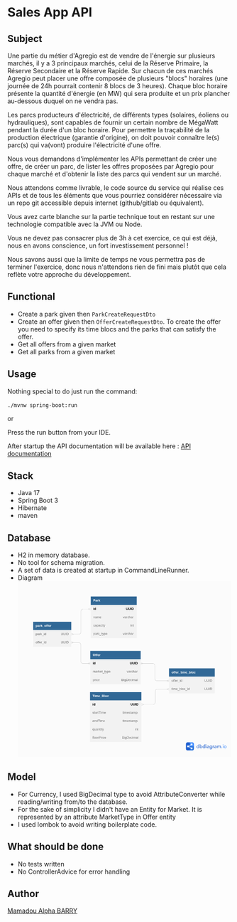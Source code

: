 # Sales App API

## Subject


Une partie du métier d'Agregio est de vendre de l'énergie sur plusieurs marchés, il y a 3 principaux marchés, celui de la Réserve Primaire, la Réserve Secondaire et la Réserve Rapide. Sur chacun de ces marchés Agregio peut placer une offre composée de plusieurs "blocs" horaires (une journée de 24h pourrait contenir 8 blocs de 3 heures). Chaque bloc horaire présente la quantité d'énergie (en MW) qui sera produite et un prix plancher au-dessous duquel on ne vendra pas.

Les parcs producteurs d'électricité, de différents types (solaires, éoliens ou hydrauliques), sont capables de fournir un certain nombre de MégaWatt pendant la durée d'un bloc horaire. Pour permettre la traçabilité de la production électrique (garantie d'origine), on doit pouvoir connaître le(s) parc(s) qui va(vont) produire l'électricité d'une offre.

Nous vous demandons d'implémenter les APIs permettant de créer une offre, de créer un parc, de lister les offres proposées par Agregio pour chaque marché et d'obtenir la liste des parcs qui vendent sur un marché.

Nous attendons comme livrable, le code source du service qui réalise ces APIs et de tous les éléments que vous pourriez considérer nécessaire via un repo git accessible depuis internet (github/gitlab ou équivalent).

Vous avez carte blanche sur la partie technique tout en restant sur une technologie compatible avec la JVM ou Node.

Vous ne devez pas consacrer plus de 3h à cet exercice, ce qui est déjà, nous en avons conscience, un fort investissement personnel !

Nous savons aussi que la limite de temps ne vous permettra pas de terminer l'exercice, donc nous n'attendons rien de fini mais plutôt que cela reflète votre approche du développement.

## Functional
- Create a park given then `ParkCreateRequestDto`
- Create an offer given then `OfferCreateRequestDto`. To create the offer you need to specify its time blocs and the parks that can satisfy the offer.
- Get all offers from a given market
- Get all parks from a given market

## Usage

Nothing special to do just run the command:

```shell
./mvnw spring-boot:run 
```

or 

Press the run button from your IDE.

After startup the API documentation will be available here : [API documentation ](http://localhost:8080/swagger-ui/index.html)

## Stack
- Java 17
- Spring Boot 3
- Hibernate
- maven

## Database
- H2 in memory database.
- No tool for schema migration.
- A set of data is created at startup in CommandLineRunner.
- Diagram
  ![diagram](docs/salesdb.png)

## Model
  - For Currency, I used BigDecimal type to avoid AttributeConverter while reading/writing from/to the database.
  - For the sake of simplicity I didn't have an Entity for Market. It is represented by an attribute MarketType
    in Offer entity
  - I used lombok to avoid writing boilerplate code.

## What should be done
- No tests written
- No ControllerAdvice for error handling


## Author
[Mamadou Alpha BARRY](mailto:mabarry@takima.fr)
